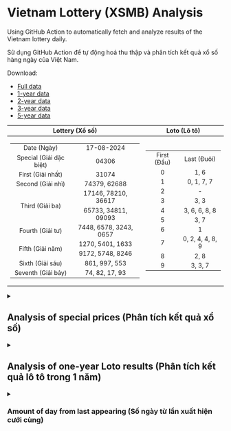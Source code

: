# Vietnam Lottery (XSMB) Analysis

Using GitHub Action to automatically fetch and analyze results of the Vietnam lottery daily.

Sử dụng GitHub Action để tự động hoá thu thập và phân tích kết quả xổ số hàng ngày của Việt Nam.

Download:

* [Full data](https://raw.githubusercontent.com/khiemdoan/vietnam-lottery-xsmb-analysis/main/results/xsmb.csv)
* [1-year data](https://raw.githubusercontent.com/khiemdoan/vietnam-lottery-xsmb-analysis/main/results/xsmb_1_year.csv)
* [2-year data](https://raw.githubusercontent.com/khiemdoan/vietnam-lottery-xsmb-analysis/main/results/xsmb_2_year.csv)
* [3-year data](https://raw.githubusercontent.com/khiemdoan/vietnam-lottery-xsmb-analysis/main/results/xsmb_3_year.csv)
* [5-year data](https://raw.githubusercontent.com/khiemdoan/vietnam-lottery-xsmb-analysis/main/results/xsmb_5_year.csv)

| Lottery (Xổ số) | Loto (Lô tô) |
| :------------: | :----------: |
| <table><tr><td>Date (Ngày)</td><td>17-08-2024</td></tr><tr><td>Special (Giải dặc biệt)</td><td>04306</td></tr><tr><td>First (Giải nhất)</td><td>31074</td></tr><tr><td>Second (Giải nhì)</td><td>74379, 62688</td></tr><tr><td rowspan="2">Third (Giải ba)</td><td>17146, 78210, 36617</td></tr><tr><td>65733, 34811, 09093</td></tr><tr><td>Fourth (Giải tư)</td><td>7448, 6578, 3243, 0657</td></tr><tr><td rowspan="2">Fifth (Giải năm)</td><td>1270, 5401, 1633</td></tr><tr><td>9172, 5748, 8246</td></tr><tr><td>Sixth (Giải sáu)</td><td>861, 997, 553</td></tr><tr><td>Seventh (Giải bảy)</td><td>74, 82, 17, 93</td></tr></table> | <table><tr><td>First (Đầu)</td><td>Last (Đuôi)</td></tr><tr><td>0</td><td>1, 6</td></tr><tr><td>1</td><td>0, 1, 7, 7</td></tr><tr><td>2</td><td>-</td></tr><tr><td>3</td><td>3, 3</td></tr><tr><td>4</td><td>3, 6, 6, 8, 8</td></tr><tr><td>5</td><td>3, 7</td></tr><tr><td>6</td><td>1</td></tr><tr><td>7</td><td>0, 2, 4, 4, 8, 9</td></tr><tr><td>8</td><td>2, 8</td></tr><tr><td>9</td><td>3, 3, 7</td></tr></table> |

<details>
  <summary><h2>Analysis of special prices (Phân tích kết quả xổ số)</h2></summary>
  <h3>Amount of day from last appearing (Số ngày từ lần xuất hiện cuối cùng)</h3>

  ![Delta](images/special_delta.jpg)

  <h3>Top 10 amount of day from last appearing (Top 10 số lâu chưa xuất hiện)</h3>

  ![Delta top 10](images/special_delta_top_10.jpg)
</details>

<details>
  <summary><h2>Analysis of one-year Loto results (Phân tích kết quả lô tô trong 1 năm)</h2></summary>

  Max: 130. Min: 66.

  Mean: 97.74. Standard deviation: 11.71.

  <h3>Detail (Chi tiết)</h3>

  ![Detail](images/heatmap.jpg)

  <h3>Top 10</h3>

  ![Top 10](images/top-10.jpg)

  <h3>Distribution (Phân bổ)</h3>

  ![Distribution](images/distribution.jpg)
</details>

<details>
  <summary><h3>Amount of day from last appearing (Số ngày từ lần xuất hiện cưới cùng)</h2></summary>

  ![Delta](images/delta.jpg)

  <h3>Top 10 amount of day from last appearing (Top 10 số lâu chưa xuất hiện)</h3>

  ![Delta top 10](images/delta_top_10.jpg)
</details>